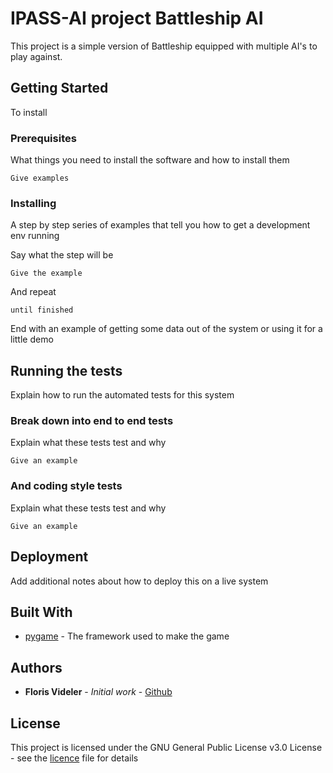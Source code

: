 # IPASS-AI project Battleship AI

This project is a simple version of Battleship equipped with multiple AI's to play against.

## Getting Started

To install 

### Prerequisites

What things you need to install the software and how to install them

```
Give examples
```

### Installing

A step by step series of examples that tell you how to get a development env running

Say what the step will be

```
Give the example
```

And repeat

```
until finished
```

End with an example of getting some data out of the system or using it for a little demo

## Running the tests

Explain how to run the automated tests for this system

### Break down into end to end tests

Explain what these tests test and why

```
Give an example
```

### And coding style tests

Explain what these tests test and why

```
Give an example
```

## Deployment

Add additional notes about how to deploy this on a live system

## Built With

* [pygame](https://www.pygame.org/) - The framework used to make the game

## Authors

* **Floris Videler** - *Initial work* - [Github](https://github.com/FlorisVideler)

## License

This project is licensed under the GNU General Public License v3.0 License - see the [licence](licence) file for details
